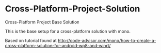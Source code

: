Cross-Platform-Project-Solution
===============================

Cross-Platform Project Base Solution

This is the base setup for a cross-platform solution with mono.

Based on tutorial found at http://code-advisor.com/mono/how-to-create-a-cross-platform-solution-for-android-wp8-and-winrt/
